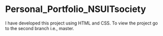 # Personal_Portfolio_NSUITsociety
I have developed this project using HTML and CSS. To view the project go to the second branch i.e., master.
